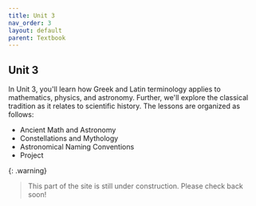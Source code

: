 ```yaml
---
title: Unit 3
nav_order: 3
layout: default
parent: Textbook
---
```


## Unit 3

In Unit 3, you'll learn how Greek and Latin terminology applies to mathematics, physics, and astronomy. Further, we'll explore the classical tradition as it relates to scientific history. The lessons are organized as follows:

- Ancient Math and Astronomy
- Constellations and Mythology
- Astronomical Naming Conventions
- Project

{: .warning}
> This part of the site is still under construction. Please check back soon!